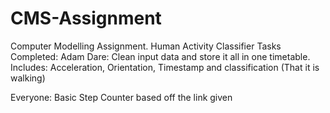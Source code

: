 # CMS-Assignment
Computer Modelling Assignment. Human Activity Classifier
Tasks Completed:
  Adam Dare: Clean input data and store it all in one timetable. Includes: Acceleration, Orientation, Timestamp and classification (That it is walking)
  
  Everyone:
            Basic Step Counter based off the link given

